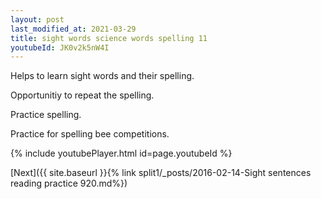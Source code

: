 ```yaml
---
layout: post
last_modified_at: 2021-03-29
title: sight words science words spelling 11
youtubeId: JK0v2k5nW4I
---
```

 
 
Helps to learn sight words and their spelling.

Opportunitiy to repeat the spelling. 

Practice spelling. 
 
Practice for spelling bee competitions. 
 
{% include youtubePlayer.html id=page.youtubeId %}
 
 

[Next]({{ site.baseurl }}{% link  split1/_posts/2016-02-14-Sight sentences reading practice 920.md%})
 
